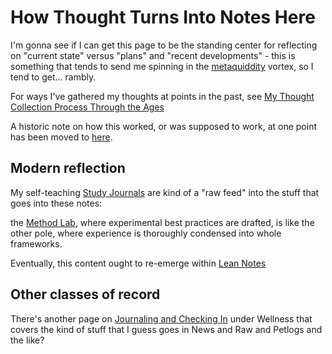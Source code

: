 # How Thought Turns Into Notes Here

I'm gonna see if I can get this page to be the standing center for reflecting on "current state" versus "plans" and "recent developments" - this is something that tends to send me spinning in the [metaquiddity][] vortex, so I tend to get... rambly.

[metaquiddity]: 3ef0ffc5-818e-4c16-be90-0a8bd6eb8778.md

For ways I've gathered my thoughts at points in the past, see [My Thought Collection Process Through the Ages](da311588-e9d8-4a56-898f-63934bcc0131.md)

A historic note on how this worked, or was supposed to work, at one point has been moved to [here](1d70b7d4-c95c-4ef0-a2a5-c1f94afca7fb.md).

## Modern reflection

My self-teaching [Study Journals](9403033b-a238-47d1-865b-4e1baa0f2577.md) are kind of a "raw feed" into the stuff that goes into these notes:

the [Method Lab](9a2890e2-a0fa-4484-9c1e-3c7c7ec4f28a.md), where experimental best practices are drafted, is like the other pole, where experience is thoroughly condensed into whole frameworks.

Eventually, this content ought to re-emerge within [Lean Notes](f00c3d23-8848-4bb4-8d7a-d009f7344374.md)

## Other classes of record

There's another page on [Journaling and Checking In](74453d4a-1474-47d7-a813-cc39cf773bcc.md) under Wellness that covers the kind of stuff that I guess goes in News and Raw and Petlogs and the like?

